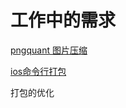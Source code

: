 # 工作中的需求

[pngquant 图片压缩](https://github.com/Nick19861111/work/tree/main/pngquant)

[ios命令行打包](https://github.com/Nick19861111/work/tree/main/ios)

打包的优化